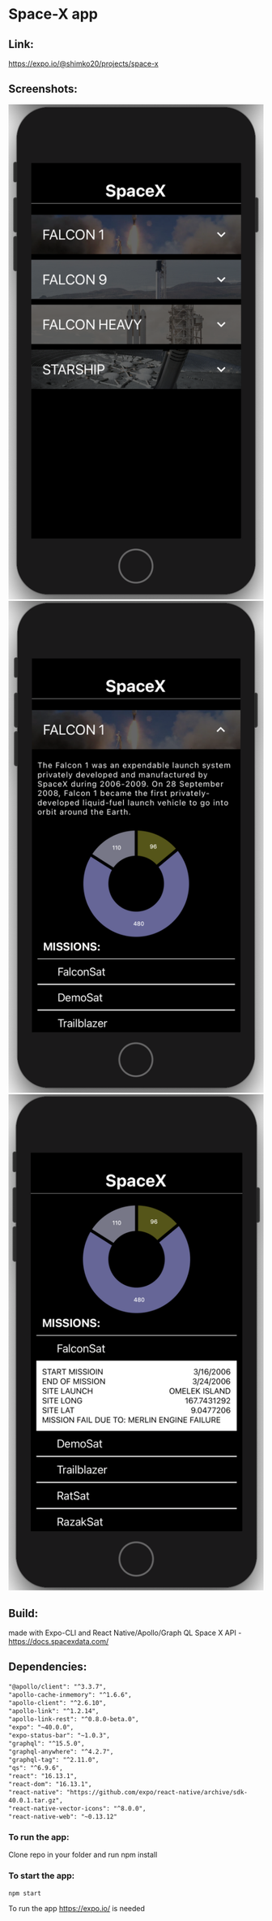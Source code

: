 # Space-X app
## Link:
https://expo.io/@shimko20/projects/space-x

## Screenshots:

![Screen](./screenshots/First.png)
![Screen](./screenshots/Second.png)
![Screen](./screenshots/Third.png)


## Build:
made with Expo-CLI and React Native/Apollo/Graph QL
Space X API - https://docs.spacexdata.com/

## Dependencies:
    "@apollo/client": "^3.3.7",
    "apollo-cache-inmemory": "^1.6.6",
    "apollo-client": "^2.6.10",
    "apollo-link": "^1.2.14",
    "apollo-link-rest": "^0.8.0-beta.0",
    "expo": "~40.0.0",
    "expo-status-bar": "~1.0.3",
    "graphql": "^15.5.0",
    "graphql-anywhere": "^4.2.7",
    "graphql-tag": "^2.11.0",
    "qs": "^6.9.6",
    "react": "16.13.1",
    "react-dom": "16.13.1",
    "react-native": "https://github.com/expo/react-native/archive/sdk-40.0.1.tar.gz",
    "react-native-vector-icons": "^8.0.0",
    "react-native-web": "~0.13.12"

### To run the app:
Clone repo in your folder and run
    npm install
### To start the app:
    npm start
To run the app https://expo.io/ is needed
